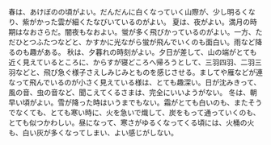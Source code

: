 春は、あけぼのの頃がよい。だんだんに白くなっていく山際が、少し明るくなり、紫がかった雲が細くたなびいているのがよい。
夏は、夜がよい。満月の時期はなおさらだ。闇夜もなおよい。蛍が多く飛びかっているのがよい。一方、ただひとつふたつなどと、かすかに光ながら蛍が飛んでいくのも面白い。雨など降るのも趣がある。
秋は、夕暮れの時刻がよい。夕日が差して、山の端がとても近く見えているところに、からすが寝どころへ帰ろうとして、三羽四羽、二羽三羽などと、飛び急ぐ様子さえしみじみとものを感じさせる。ましてや雁などが連なって飛んでいるのが小さく見えている様は、とても趣深い。日が沈みきって、風の音、虫の音など、聞こえてくるさまは、完全にいいようがない。
冬は、朝早い頃がよい。雪が降った時はいうまでもない。霜がとても白いのも、またそうでなくても、とても寒い時に、火を急いで熾して、炭をもって通っていくのも、とても似つかわしい。昼になって、寒さがゆるくなってくる頃には、火桶の火も、白い灰が多くなってしまい、よい感じがしない。
